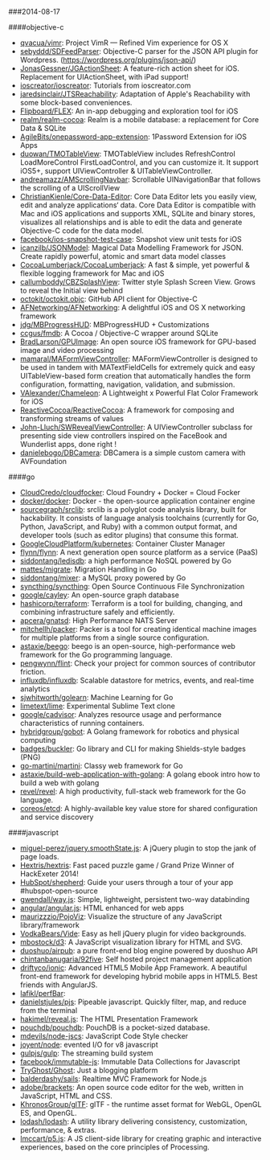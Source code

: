 ###2014-08-17

####objective-c
* [qvacua/vimr](https://github.com/qvacua/vimr): Project VimR — Refined Vim experience for OS X
* [sebyddd/SDFeedParser](https://github.com/sebyddd/SDFeedParser): Objective-C parser for the JSON API plugin for Wordpress. (https://wordpress.org/plugins/json-api/)
* [JonasGessner/JGActionSheet](https://github.com/JonasGessner/JGActionSheet): A feature-rich action sheet for iOS. Replacement for UIActionSheet, with iPad support!
* [ioscreator/ioscreator](https://github.com/ioscreator/ioscreator): Tutorials from ioscreator.com
* [jaredsinclair/JTSReachability](https://github.com/jaredsinclair/JTSReachability): Adaptation of Apple's Reachability with some block-based conveniences.
* [Flipboard/FLEX](https://github.com/Flipboard/FLEX): An in-app debugging and exploration tool for iOS
* [realm/realm-cocoa](https://github.com/realm/realm-cocoa): Realm is a mobile database: a replacement for Core Data & SQLite
* [AgileBits/onepassword-app-extension](https://github.com/AgileBits/onepassword-app-extension): 1Password Extension for iOS Apps
* [duowan/TMOTableView](https://github.com/duowan/TMOTableView): TMOTableView includes RefreshControl LoadMoreControl FirstLoadControl, and you can customize it. It support iOS5+, support UIViewController & UITableViewController.
* [andreamazz/AMScrollingNavbar](https://github.com/andreamazz/AMScrollingNavbar): Scrollable UINavigationBar that follows the scrolling of a UIScrollView
* [ChristianKienle/Core-Data-Editor](https://github.com/ChristianKienle/Core-Data-Editor): Core Data Editor lets you easily view, edit and analyze applications‘ data. Core Data Editor is compatible with Mac and iOS applications and supports XML, SQLite and binary stores, visualizes all relationships and is able to edit the data and generate Objective-C code for the data model.
* [facebook/ios-snapshot-test-case](https://github.com/facebook/ios-snapshot-test-case): Snapshot view unit tests for iOS
* [icanzilb/JSONModel](https://github.com/icanzilb/JSONModel): Magical Data Modelling Framework for JSON. Create rapidly powerful, atomic and smart data model classes
* [CocoaLumberjack/CocoaLumberjack](https://github.com/CocoaLumberjack/CocoaLumberjack): A fast & simple, yet powerful & flexible logging framework for Mac and iOS
* [callumboddy/CBZSplashView](https://github.com/callumboddy/CBZSplashView): Twitter style Splash Screen View. Grows to reveal the Initial view behind
* [octokit/octokit.objc](https://github.com/octokit/octokit.objc): GitHub API client for Objective-C
* [AFNetworking/AFNetworking](https://github.com/AFNetworking/AFNetworking): A delightful iOS and OS X networking framework
* [jdg/MBProgressHUD](https://github.com/jdg/MBProgressHUD): MBProgressHUD + Customizations
* [ccgus/fmdb](https://github.com/ccgus/fmdb): A Cocoa / Objective-C wrapper around SQLite
* [BradLarson/GPUImage](https://github.com/BradLarson/GPUImage): An open source iOS framework for GPU-based image and video processing
* [mamaral/MAFormViewController](https://github.com/mamaral/MAFormViewController): MAFormViewController is designed to be used in tandem with MATextFieldCells for extremely quick and easy UITableView-based form creation that automatically handles the form configuration, formatting, navigation, validation, and submission.
* [VAlexander/Chameleon](https://github.com/VAlexander/Chameleon): A Lightweight x Powerful Flat Color Framework for iOS
* [ReactiveCocoa/ReactiveCocoa](https://github.com/ReactiveCocoa/ReactiveCocoa): A framework for composing and transforming streams of values
* [John-Lluch/SWRevealViewController](https://github.com/John-Lluch/SWRevealViewController): A UIViewController subclass for presenting side view controllers inspired on the FaceBook and Wunderlist apps, done right !
* [danielebogo/DBCamera](https://github.com/danielebogo/DBCamera): DBCamera is a simple custom camera with AVFoundation

####go
* [CloudCredo/cloudfocker](https://github.com/CloudCredo/cloudfocker): Cloud Foundry + Docker = Cloud Focker
* [docker/docker](https://github.com/docker/docker): Docker - the open-source application container engine
* [sourcegraph/srclib](https://github.com/sourcegraph/srclib): srclib is a polyglot code analysis library, built for hackability. It consists of language analysis toolchains (currently for Go, Python, JavaScript, and Ruby) with a common output format, and developer tools (such as editor plugins) that consume this format.
* [GoogleCloudPlatform/kubernetes](https://github.com/GoogleCloudPlatform/kubernetes): Container Cluster Manager
* [flynn/flynn](https://github.com/flynn/flynn): A next generation open source platform as a service (PaaS)
* [siddontang/ledisdb](https://github.com/siddontang/ledisdb): a high performance NoSQL powered by Go
* [mattes/migrate](https://github.com/mattes/migrate): Migration Handling in Go
* [siddontang/mixer](https://github.com/siddontang/mixer): a MySQL proxy powered by Go
* [syncthing/syncthing](https://github.com/syncthing/syncthing): Open Source Continuous File Synchronization
* [google/cayley](https://github.com/google/cayley): An open-source graph database
* [hashicorp/terraform](https://github.com/hashicorp/terraform): Terraform is a tool for building, changing, and combining infrastructure safely and efficiently.
* [apcera/gnatsd](https://github.com/apcera/gnatsd): High Performance NATS Server
* [mitchellh/packer](https://github.com/mitchellh/packer): Packer is a tool for creating identical machine images for multiple platforms from a single source configuration.
* [astaxie/beego](https://github.com/astaxie/beego): beego is an open-source, high-performance web framework for the Go programming language.
* [pengwynn/flint](https://github.com/pengwynn/flint): Check your project for common sources of contributor friction.
* [influxdb/influxdb](https://github.com/influxdb/influxdb): Scalable datastore for metrics, events, and real-time analytics
* [sjwhitworth/golearn](https://github.com/sjwhitworth/golearn): Machine Learning for Go
* [limetext/lime](https://github.com/limetext/lime): Experimental Sublime Text clone
* [google/cadvisor](https://github.com/google/cadvisor): Analyzes resource usage and performance characteristics of running containers.
* [hybridgroup/gobot](https://github.com/hybridgroup/gobot): A Golang framework for robotics and physical computing
* [badges/buckler](https://github.com/badges/buckler): Go library and CLI for making Shields-style badges (PNG)
* [go-martini/martini](https://github.com/go-martini/martini): Classy web framework for Go
* [astaxie/build-web-application-with-golang](https://github.com/astaxie/build-web-application-with-golang): A golang ebook intro how to build a web with golang
* [revel/revel](https://github.com/revel/revel): A high productivity, full-stack web framework for the Go language.
* [coreos/etcd](https://github.com/coreos/etcd): A highly-available key value store for shared configuration and service discovery

####javascript
* [miguel-perez/jquery.smoothState.js](https://github.com/miguel-perez/jquery.smoothState.js): A jQuery plugin to stop the jank of page loads.
* [Hextris/hextris](https://github.com/Hextris/hextris): Fast paced puzzle game / Grand Prize Winner of HackExeter 2014!
* [HubSpot/shepherd](https://github.com/HubSpot/shepherd): Guide your users through a tour of your app #hubspot-open-source
* [gwendall/way.js](https://github.com/gwendall/way.js): Simple, lightweight, persistent two-way databinding
* [angular/angular.js](https://github.com/angular/angular.js): HTML enhanced for web apps
* [maurizzzio/PojoViz](https://github.com/maurizzzio/PojoViz): Visualize the structure of any JavaScript library/framework
* [VodkaBears/Vide](https://github.com/VodkaBears/Vide): Easy as hell jQuery plugin for video backgrounds.
* [mbostock/d3](https://github.com/mbostock/d3): A JavaScript visualization library for HTML and SVG.
* [duoshuo/airpub](https://github.com/duoshuo/airpub): a pure front-end blog engine powered by duoshuo API
* [chintanbanugaria/92five](https://github.com/chintanbanugaria/92five): Self hosted project management application
* [driftyco/ionic](https://github.com/driftyco/ionic): Advanced HTML5 Mobile App Framework. A beautiful front-end framework for developing hybrid mobile apps in HTML5. Best friends with AngularJS.
* [lafikl/perfBar](https://github.com/lafikl/perfBar): 
* [danielstjules/pjs](https://github.com/danielstjules/pjs): Pipeable javascript. Quickly filter, map, and reduce from the terminal
* [hakimel/reveal.js](https://github.com/hakimel/reveal.js): The HTML Presentation Framework
* [pouchdb/pouchdb](https://github.com/pouchdb/pouchdb): PouchDB is a pocket-sized database.
* [mdevils/node-jscs](https://github.com/mdevils/node-jscs): JavaScript Code Style checker
* [joyent/node](https://github.com/joyent/node): evented I/O for v8 javascript
* [gulpjs/gulp](https://github.com/gulpjs/gulp): The streaming build system
* [facebook/immutable-js](https://github.com/facebook/immutable-js): Immutable Data Collections for Javascript
* [TryGhost/Ghost](https://github.com/TryGhost/Ghost): Just a blogging platform
* [balderdashy/sails](https://github.com/balderdashy/sails): Realtime MVC Framework for Node.js
* [adobe/brackets](https://github.com/adobe/brackets): An open source code editor for the web, written in JavaScript, HTML and CSS.
* [KhronosGroup/glTF](https://github.com/KhronosGroup/glTF): glTF - the runtime asset format for WebGL, OpenGL ES, and OpenGL.
* [lodash/lodash](https://github.com/lodash/lodash): A utility library delivering consistency, customization, performance, & extras.
* [lmccart/p5.js](https://github.com/lmccart/p5.js): A JS client-side library for creating graphic and interactive experiences, based on the core principles of Processing.
